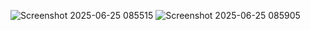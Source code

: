 ![Screenshot 2025-06-25 085515](https://github.com/user-attachments/assets/06d1796c-ba7d-48ec-a557-a4c62ea2067a)
![Screenshot 2025-06-25 085905](https://github.com/user-attachments/assets/700baa3a-3a71-4f1b-b139-c2ce814a98b8)
